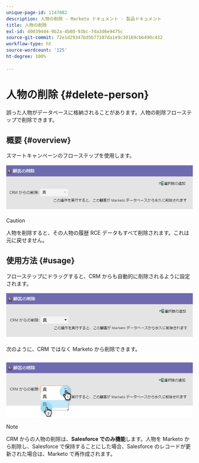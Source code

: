 ```yaml
---
unique-page-id: 1147082
description: 人物の削除 - Marketo ドキュメント - 製品ドキュメント
title: 人物の削除
exl-id: 40039444-9b2a-4b80-93bc-7da3d6e9475c
source-git-commit: 72e1d29347bd5b77107da1e9c30169cb6490c432
workflow-type: ht
source-wordcount: '125'
ht-degree: 100%

---
```


# 人物の削除 {#delete-person}

誤った人物がデータベースに格納されることがあります。人物の削除フローステップで削除できます。

## 概要 {#overview}

スマートキャンペーンのフローステップを使用します。

![](assets/one-4.png)

>[!CAUTION]
>
>人物を削除すると、その人物の履歴 RCE データもすべて削除されます。これは元に戻せません。

## 使用方法 {#usage}

フローステップにドラッグすると、CRM からも自動的に削除されるように設定されます。

![](assets/two-4.png)

次のように、CRM ではなく Marketo から削除できます。

![](assets/three-3.png)

>[!NOTE]
>
>CRM からの人物の削除は、**Salesforce でのみ機能**&#x200B;します。人物を Marketo から削除し、Salesforce で保持することにした場合、Salesforce のレコードが更新された場合は、Marketo で再作成されます。
